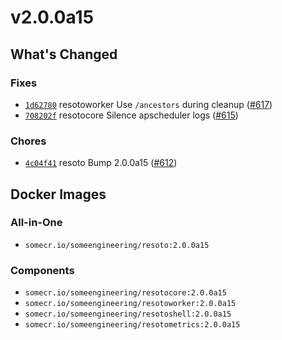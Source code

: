 # v2.0.0a15

## What's Changed

### Fixes

- [`1d62780`](https://github.com/someengineering/resoto/commit/1d62780) <span class="badge badge--secondary">resotoworker</span> Use `/ancestors` during cleanup ([#617](https://github.com/someengineering/resoto/pull/617))
- [`708202f`](https://github.com/someengineering/resoto/commit/708202f) <span class="badge badge--secondary">resotocore</span> Silence apscheduler logs ([#615](https://github.com/someengineering/resoto/pull/615))

### Chores

- [`4c04f41`](https://github.com/someengineering/resoto/commit/4c04f41) <span class="badge badge--secondary">resoto</span> Bump 2.0.0a15 ([#612](https://github.com/someengineering/resoto/pull/612))

<!--truncate-->

## Docker Images

### All-in-One

- `somecr.io/someengineering/resoto:2.0.0a15`

### Components

- `somecr.io/someengineering/resotocore:2.0.0a15`
- `somecr.io/someengineering/resotoworker:2.0.0a15`
- `somecr.io/someengineering/resotoshell:2.0.0a15`
- `somecr.io/someengineering/resotometrics:2.0.0a15`
